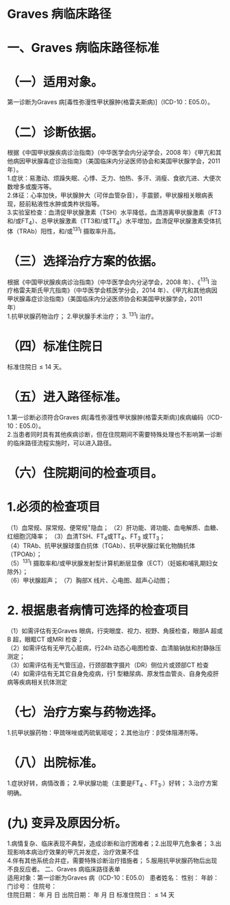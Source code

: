 # Graves 病临床路径  
# 一、Graves 病临床路径标准  
# （一）适用对象。  
第一诊断为Graves 病[毒性弥漫性甲状腺肿(格雷夫斯病)]（ICD-10：E05.0）。  
# （二）诊断依据。  
根据《中国甲状腺疾病诊治指南》（中华医学会内分泌学会，2008 年）《甲亢和其他病因甲状腺毒症诊治指南》（美国临床内分泌医师协会和美国甲状腺学会，2011 年）。  
1.症状：易激动、烦躁失眠、心悸、乏力、怕热、多汗、消瘦、食欲亢进、大便次数增多或腹泻等。  
2.体征：心率加快，甲状腺肿大（可伴血管杂音），手震颤，甲状腺相关眼病表现，胫前粘液性水肿或类杵状指等。  
3.实验室检查：血清促甲状腺激素（TSH）水平降低，血清游离甲状腺激素（FT3 和/或$\mathrm{FT_{4}}$）、总甲状腺激素（TT3和/或$\mathrm{TT_{4}}$）水平增加，血清促甲状腺激素受体抗体（TRAb）阳性，和/或$^{131}\mathrm{I}$ 摄取率升高。  
# （三）选择治疗方案的依据。  
根据《中国甲状腺疾病诊治指南》（中华医学会内分泌学会，2008 年）、《$^{131}\mathrm{I}$ 治疗格雷夫斯氏甲亢指南》（中华医学会核医学分会，2014 年）、《甲亢和其他病因甲状腺毒症诊治指南》（美国临床内分泌医师协会和美国甲状腺学会，2011  
年）  
1.抗甲状腺药物治疗； 2.甲状腺手术治疗； 3. $^{131}\mathrm{I}$ 治疗。  
# （四）标准住院日  
标准住院日${\leqslant}14$ 天。  
# （五）进入路径标准。  
1.第一诊断必须符合Graves 病[毒性弥漫性甲状腺肿(格雷夫斯病)]疾病编码（ICD-10：E05.0）。  
2.当患者同时具有其他疾病诊断，但在住院期间不需要特殊处理也不影响第一诊断的临床路径流程实施时，可以进入路径。  
# （六）住院期间的检查项目。  
# 1.必须的检查项目  
（1）血常规、尿常规、便常规$^+$隐血； （2）肝功能、肾功能、血电解质、血糖、红细胞沉降率； （3）血清TSH、$\mathrm{FT_{4}}$或$\mathrm{TT_{4}}$、$\mathrm{FT}_{3}$ 或$\mathrm{TT_{3}}$；  
（4）TRAb、抗甲状腺球蛋白抗体（TGAb）、抗甲状腺过氧化物酶抗体（TPOAb）；  
（5）$^{131}\mathrm{I}$ 摄取率和/或甲状腺发射型计算机断层显像（ECT）（妊娠和哺乳期妇女除外）；  
（6）甲状腺超声； （7）胸部X 线片、心电图、超声心动图；  
# 2. 根据患者病情可选择的检查项目  
（1）如需评估有无Graves 眼病，行突眼度、视力、视野、角膜检查，眼部A 超或B 超，眼眶CT 或MRI 检查；  
（2）如需评估有无甲亢心脏病，行24h 动态心电图检查、血清脑钠肽和肘静脉压测定；  
（3）如需评估有无气管压迫，行颈部数字摄片（DR）侧位片或颈部CT 检查  
（4）如需评估有无其它自身免疫病，行1 型糖尿病、原发性血管炎、自身免疫肝病等疾病相关抗体测定  
# （七）治疗方案与药物选择。  
1.抗甲状腺药物：甲巯咪唑或丙硫氧嘧啶；   2.其他治疗：β受体阻滞剂等。  
# （八）出院标准。  
1.症状好转，病情改善； 2.甲状腺功能（主要是$\mathrm{FT_{4}}$ 、$\mathrm{FT_{3}}.$）好转； 3.治疗方案明确。  
# (九) 变异及原因分析。  
1.病情复杂、临床表现不典型，造成诊断和治疗困难者；2.出现甲亢危象者； 3.出现影响本病治疗效果的甲亢并发症，治疗效果不佳  
4.伴有其他系统合并症，需要特殊诊断治疗措施者； 
5.服用抗甲状腺药物后出现不良反应者。 二、Graves 病临床路径表单  
适用对象：第一诊断为Graves 病（ICD-10：E05.0） 患者姓名：         性别：    年龄：    门诊号：        住院号：  
住院日期：   年  月  日     出院日期：   年  月  日  标准住院日：${\leqslant}14$ 天  
